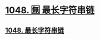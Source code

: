 # [1048. 🈚️ 最长字符串链](https://github.com/imtsingyun/LeetCode/issues/15)

## [1048. 最长字符串链](https://leetcode.cn/problems/longest-string-chain/)